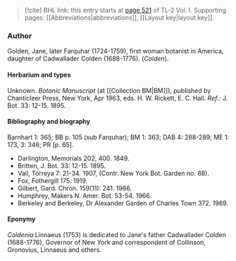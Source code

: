 > [!cite] BHL link: this entry starts at [page 521](https://www.biodiversitylibrary.org/item/103414#page/569/mode/1up) of TL-2 Vol. I.
> Supporting pages: [[Abbreviations|abbreviations]], [[Layout key|layout key]].

### Author

Golden, Jane, later Farquhar (1724-1759), first woman botanist in America, daughter of Cadwallader Colden (1688-1776). (*Colden*).

#### Herbarium and types

Unknown. *Botanic Manuscript* (at [[Collection BM|BM]]), published by Chanticleer Press, New York, Apr 1963, eds. H. W. Rickett, E. C. Hall.
*Ref*.: J. Bot. 33: 12-15. 1895.

#### Bibliography and biography

Barnhart 1: 365; BB p. 105 (sub Farquhar); BM 1: 363; DAB 4: 288-289; ME 1: 173, 3: 346; PR \[p. 65\].
- Darlington, Memorials 202, 400. 1849.
- Britten, J. Bot. 33: 12-15. 1895.
- Vail, Torreya 7: 21-34. 1907, (Contr. New York Bot. Garden no. 88).
- Fox, Fothergill 175. 1919.
- Gilbert, Gard. Chron. 159(11): 241. 1966.
- Humphrey, Makers N. Amer. Bot. 53-54. 1966.
- Berkeley and Berkeley, Dr Alexander Garden of Charles Town 372. 1969.

#### Eponymy

*Coldenia* Linnaeus (1753) is dedicated to Jane's father Cadwallader Colden (1688-1776), Governor of New York and correspondent of Collinson, Gronovius, Linnaeus and others.

